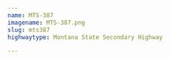 ```yaml
---
name: MTS-387
imagename: MTS-387.png
slug: mts387
highwaytype: Montana State Secondary Highway

---
```

